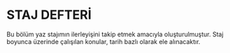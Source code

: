  # STAJ DEFTERİ
Bu bölüm yaz stajımın ilerleyişini takip etmek amacıyla oluşturulmuştur. Staj boyunca üzerinde çalışılan konular, tarih bazlı olarak ele alınacaktır. 